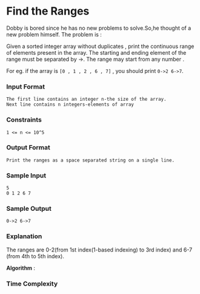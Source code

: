 # Find the Ranges

Dobby is bored since he has no new problems to solve.So,he thought of a new problem himself. The problem is :

Given a sorted integer array without duplicates , print the continuous range of elements present in the array. The starting and ending element of the range must be separated by ->.
The range may start from any number .

For eg. if the array is `[0 , 1 , 2 , 6 , 7]` , you should print `0->2 6->7`.

### Input Format

```
The first line contains an integer n-the size of the array.
Next line contains n integers-elements of array
```

### Constraints

```
1 <= n <= 10^5
```

### Output Format

```
Print the ranges as a space separated string on a single line.
```

### Sample Input

```
5
0 1 2 6 7
```

### Sample Output

```
0->2 6->7
```

### Explanation

The ranges are 0-2(from 1st index(1-based indexing) to 3rd index) and 6-7 (from 4th to 5th index).

**Algorithm** :

### Time Complexity
